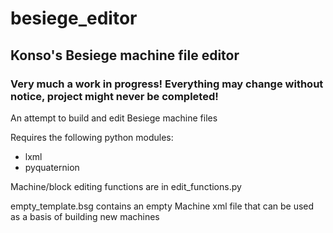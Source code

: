 # besiege_editor
## Konso's Besiege machine file editor
### Very much a work in progress! Everything may change without notice, project might never be completed!

An attempt to build and edit Besiege machine files

Requires the following python modules:
- lxml
- pyquaternion

Machine/block editing functions are in edit_functions.py

empty_template.bsg contains an empty Machine xml file that can be used as a basis of building new machines
